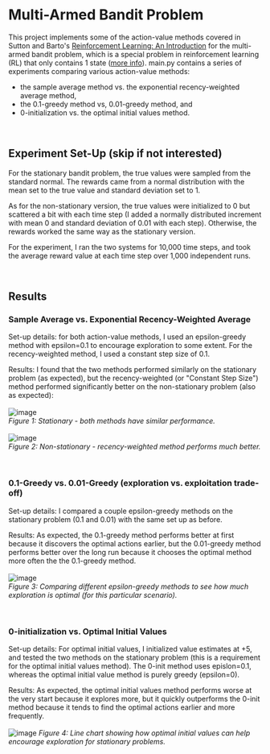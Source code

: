 # Multi-Armed Bandit Problem
This project implements some of the action-value methods covered in Sutton and Barto's [Reinforcement Learning: An Introduction](http://www.incompleteideas.net/book/RLbook2020.pdf) for the multi-armed bandit problem, which is a special problem in reinforcement learning (RL) that only contains 1 state ([more info](https://www.geeksforgeeks.org/multi-armed-bandit-problem-in-reinforcement-learning/)). main.py contains a series of experiments comparing various action-value methods: 
- the sample average method vs. the exponential recency-weighted average method,
- the 0.1-greedy method vs, 0.01-greedy method, and
- 0-initialization vs. the optimal initial values method.


<br>

## Experiment Set-Up (skip if not interested)
For the stationary bandit problem, the true values were sampled from the standard normal. The rewards came from a normal distribution with the mean set to the true value and 
standard deviation set to 1. 

As for the non-stationary version, the true values were initialized to 0 but scattered a bit with each time step
(I added a normally distributed increment with mean 0 and standard deviation of 0.01 with each step). Otherwise, the rewards worked the same way as the stationary version.

For the experiment, I ran the two systems for 10,000 time steps, and took the average reward value at each time step over 1,000 independent runs. 

<br>

## Results
### Sample Average vs. Exponential Recency-Weighted Average
Set-up details: for both action-value methods, I used an epsilon-greedy method with epsilon=0.1 to encourage exploration to some extent. For the recency-weighted method, I used a constant step size of 0.1.

Results: I found that the two methods performed similarly on the stationary problem (as expected), but the 
recency-weighted (or "Constant Step Size") method performed significantly better on the non-stationary problem (also as expected): <br><br>
![image](https://github.com/user-attachments/assets/53de243a-8edd-4362-aa07-38f543d06d85)<br>
*Figure 1: Stationary - both methods have similar performance.*<br><br>
![image](https://github.com/user-attachments/assets/19bc42c6-22ac-40df-a939-6038d53a0337)<br>
*Figure 2: Non-stationary - recency-weighted method performs much better.*

<br>

### 0.1-Greedy vs. 0.01-Greedy (exploration vs. exploitation trade-off)
Set-up details: I compared a couple epsilon-greedy methods on the stationary problem (0.1 and 0.01) with the same set up as before. 

Results: As expected, the 0.1-greedy method performs better 
at first because it discovers the optimal actions earlier, but the 0.01-greedy method performs better over the long run because it chooses the optimal method more often the the 0.1-greedy method.
<br><br>
![image](https://github.com/user-attachments/assets/326d59d8-42ef-4f40-ab3c-c7e759bf54c5)<br>
*Figure 3: Comparing different epsilon-greedy methods to see how much exploration is optimal (for this particular scenario).*

<br>

### 0-initialization vs. Optimal Initial Values
Set-up details: For optimal initial values, I initialized value estimates at +5, and tested the two methods on the stationary problem (this is a requirement for the optimal initial values method). The 0-init method uses epislon=0.1, whereas the optimal initial value method is purely greedy (epsilon=0).

Results: As expected, the optimal initial values method performs worse at the very start because it explores more, but it quickly outperforms the 0-init method because it tends to find the optimal actions earlier and more frequently.
<br><br>
![image](https://github.com/user-attachments/assets/c6a647f1-01e7-4d5e-bfb6-b7767726e02a)
*Figure 4: Line chart showing how optimal initial values can help encourage exploration for stationary problems.*

